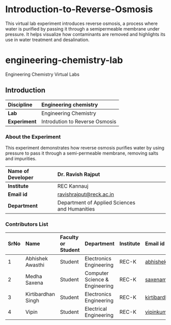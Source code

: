 # Introduction-to-Reverse-Osmosis
This virtual lab experiment introduces reverse osmosis, a process where water is purified by passing it through a semipermeable membrane under pressure. It helps visualize how contaminants are removed and highlights its use in water treatment and desalination.

# engineering-chemistry-lab
Engineering Chemistry Virtual Labs
## Introduction


<b>Discipline | Engineering chemistry
:--|:--|
<b> Lab | Engineering Chemistry
<b> Experiment|    Introdution to Reverse Osmosis

### About the Experiment 

This experiment demonstrates how reverse osmosis purifies water by using pressure to pass it through a semi-permeable membrane, removing salts and impurities.

<b>Name of Developer | Dr. Ravish Rajput 
:--|:--|
<b> Institute |REC Kannauj
<b> Email id|     ravishrajput@reck.ac.in  
<b> Department | Department of Applied Sciences and Humanities 

### Contributors List

SrNo | Name | Faculty or Student | Department| Institute | Email id
:--|:--|:--|:--|:--|:--|
1 | Abhishek Awasthi | Student | Electronics Engineering |  REC-K| abhishekreck24@gmail.com 
2 | Medha Saxena | Student | Computer Science & Engineering| REC-K | saxenamedha38@gmail.com
3 | Kirtibardhan Singh | Student | Electronics Engineering| REC-K | kirtibardhansingh01@gmail.com
4 | Vipin | Student | Electrical Engineering | REC-K | vipinkumarrathaur7839@gmail.com
